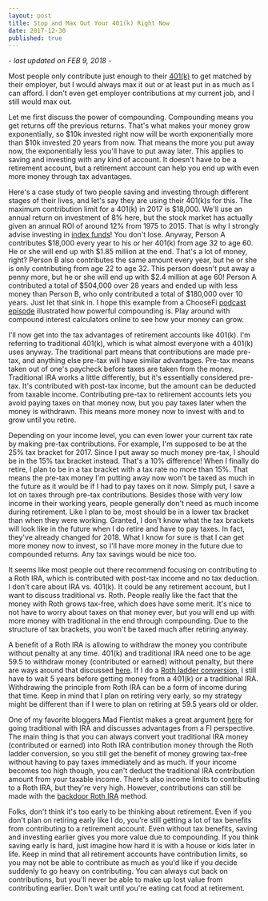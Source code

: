 ```yaml
---
layout: post
title: Stop and Max Out Your 401(k) Right Now
date: 2017-12-30
published: true
---
```

*- last updated on FEB 9, 2018 -*

Most people only contribute just enough to their [401(k)](https://www.bogleheads.org/wiki/401(k)) to get matched by their employer, but I would always max it out or at least put in as much as I can afford. I don't even get employer contributions at my current job, and I still would max out.

Let me first discuss the power of compounding. Compounding means you get returns off the previous returns. That's what makes your money grow exponentially, so $10k invested right now will be worth exponentially more than $10k invested 20 years from now. That means the more you put away now, the exponentially less you'll have to put away later. This applies to saving and investing with any kind of account. It doesn't have to be a retirement account, but a retirement account can help you end up with even more money through tax advantages.

Here's a case study of two people saving and investing through different stages of their lives, and let's say they are using their 401(k)s for this. The maximum contribution limit for a 401(k) in 2017 is $18,000. We'll use an annual return on investment of 8% here, but the stock market has actually given an annual ROI of around 12% from 1975 to 2015. That is why I strongly advise investing in [index funds](https://www.bogleheads.org/wiki/Index_fund)! You don't lose. Anyway, Person A contributes $18,000 every year to his or her 401(k) from age 32 to age 60. He or she will end up with $1.85 million at the end. That's a lot of money, right? Person B also contributes the same amount every year, but he or she is only contributing from age 22 to age 32. This person doesn't put away a penny more, but he or she will end up with $2.4 million at age 60! Person A contributed a total of $504,000 over 28 years and ended up with less money than Person B, who only contributed a total of $180,000 over 10 years. Just let that sink in. I hope this example from a ChooseFi [podcast episode](https://www.choosefi.com/039r-cruise-control/) illustrated how powerful compounding is. Play around with compound interest calculators online to see how your money can grow.

I'll now get into the tax advantages of retirement accounts like 401(k). I'm referring to traditional 401(k), which is what almost everyone with a 401(k) uses anyway. The traditional part means that contributions are made pre-tax, and anything else pre-tax will have similar advantages. Pre-tax means taken out of one's paycheck before taxes are taken from the money. Traditional IRA works a little differently, but it's essentially considered pre-tax. It's contributed with post-tax income, but the amount can be deducted from taxable income. Contributing pre-tax to retirement accounts lets you avoid paying taxes on that money now, but you pay taxes later when the money is withdrawn. This means more money now to invest with and to grow until you retire.

Depending on your income level, you can even lower your current tax rate by making pre-tax contributions. For example, I'm supposed to be at the 25% tax bracket for 2017. Since I put away so much money pre-tax, I should be in the 15% tax bracket instead. That's a 10% difference! When I finally do retire, I plan to be in a tax bracket with a tax rate no more than 15%. That means the pre-tax money I'm putting away now won't be taxed as much in the future as it would be if I had to pay taxes on it now. Simply put, I save a lot on taxes through pre-tax contributions. Besides those with very low income in their working years, people generally don't need as much income during retirement. Like I plan to be, most should be in a lower tax bracket than when they were working. Granted, I don't know what the tax brackets will look like in the future when I do retire and have to pay taxes. In fact, they've already changed for 2018. What I know for sure is that I can get more money now to invest, so I'll have more money in the future due to compounded returns. Any tax savings would be nice too.

It seems like most people out there recommend focusing on contributing to a Roth IRA, which is contributed with post-tax income and no tax deduction. I don't care about IRA vs. 401(k). It could be any retirement account, but I want to discuss traditional vs. Roth. People really like the fact that the money with Roth grows tax-free, which does have some merit. It's nice to not have to worry about taxes on that money ever, but you will end up with more money with traditional in the end through compounding. Due to the structure of tax brackets, you won't be taxed much after retiring anyway.

A benefit of a Roth IRA is allowing to withdraw the money you contribute without penalty at any time. 401(k) and traditional IRA need one to be age 59.5 to withdraw money (contributed or earned) without penalty, but there are ways around that discussed [here](https://www.madfientist.com/how-to-access-retirement-funds-early/). If I do a [Roth ladder conversion](https://www.bogleheads.org/wiki/Roth_IRA_conversion), I still have to wait 5 years before getting money from a 401(k) or a traditional IRA. Withdrawing the principle from Roth IRA can be a form of income during that time. Keep in mind that I plan on retiring very early, so my strategy might be different than if I were to plan on retiring at 59.5 years old or older.

One of my favorite bloggers Mad Fientist makes a great argument [here](https://www.madfientist.com/traditional-ira-vs-roth-ira/) for going traditional with IRA and discusses advantages from a FI perspective. The main thing is that you can always convert yout traditional IRA money (contributed or earned) into Roth IRA contribution money through the Roth ladder conversion, so you still get the benefit of money growing tax-free without having to pay taxes immediately and as much. If your income becomes too high though, you can't deduct the traditional IRA contribution amount from your taxable income. There's also income limits to contributing to a Roth IRA, but they're very high. However, contributions can still be made with the [backdoor Roth IRA](https://www.bogleheads.org/wiki/Backdoor_Roth_IRA) method.

Folks, don't think it's too early to be thinking about retirement. Even if you don't plan on retiring early like I do, you're still getting a lot of tax benefits from contributing to a retirement account. Even without tax benefits, saving and investing earlier gives you more value due to compounding. If you think saving early is hard, just imagine how hard it is with a house or kids later in life. Keep in mind that all retirement accounts have contribution limits, so you may not be able to contribute as much as you'd like if you decide suddenly to go heavy on contributing. You can always cut back on contributions, but you'll never be able to make up lost value from contributing earlier. Don't wait until you're eating cat food at retirement.

